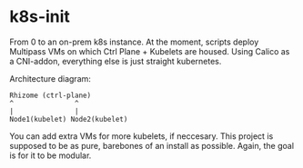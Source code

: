 # k8s-init

From 0 to an on-prem k8s instance. At the moment, scripts deploy Multipass VMs on which Ctrl Plane + Kubelets are housed. Using Calico as a CNI-addon, everything else is just straight kubernetes. 

Architecture diagram:
```
Rhizome (ctrl-plane)
^               ^
|               |
Node1(kubelet) Node2(kubelet)
```

You can add extra VMs for more kubelets, if neccesary. This project is supposed to be as pure, barebones of an install as possible. Again, the goal is for it to be modular. 
